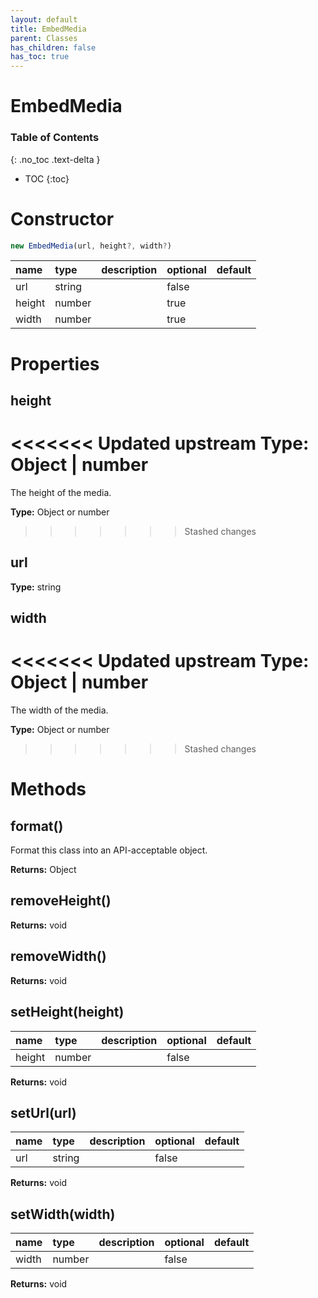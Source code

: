 ```yaml
---
layout: default
title: EmbedMedia
parent: Classes
has_children: false
has_toc: true
---
```


# EmbedMedia
### Table of Contents
{: .no_toc .text-delta }

- TOC
{:toc}
# Constructor
```js
new EmbedMedia(url, height?, width?)
```

| name | type | description | optional | default |
|:-----|:-----|:------------|:---------|:--------|
| url | string |  | false |  |
| height | number |  | true |  |
| width | number |  | true |  |

# Properties
## height
<<<<<<< Updated upstream
**Type:** Object | number
=======
The height of the media.

**Type:** Object or number
>>>>>>> Stashed changes

## url
**Type:** string

## width
<<<<<<< Updated upstream
**Type:** Object | number
=======
The width of the media.

**Type:** Object or number
>>>>>>> Stashed changes

# Methods
## format()
Format this class into an API-acceptable object.

**Returns:** Object

## removeHeight()
**Returns:** void

## removeWidth()
**Returns:** void

## setHeight(height)
| name | type | description | optional | default |
|:-----|:-----|:------------|:---------|:--------|
| height | number |  | false |  |

**Returns:** void

## setUrl(url)
| name | type | description | optional | default |
|:-----|:-----|:------------|:---------|:--------|
| url | string |  | false |  |

**Returns:** void

## setWidth(width)
| name | type | description | optional | default |
|:-----|:-----|:------------|:---------|:--------|
| width | number |  | false |  |

**Returns:** void

